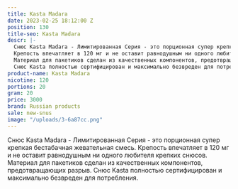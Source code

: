 ```yaml
---
title: Kasta Madara
date: 2023-02-25 18:12:00 Z
position: 130
title-seo: Kasta Madara
descr: |-
  Снюс Kasta Madara - Лимитированная Серия - это порционная супер крепкая бестабачная жевательная смесь.
  Крепость впечатляет в 120 мг и не оставит равнодушным ни одного любителя крепких снюсов.
  Материал для пакетиков сделан из качественных компонентов, предотвращающих разрыв.
  Снюс Kasta полностью сертифицирован и максимально безвреден для потребления.
product-name: Kasta Madara
nicotine: 120
portions: 20
gram: 20
price: 3000
brand: Russian products
sale: new-snus
image: "/uploads/3-6a87cc.png"
---
```


Снюс Kasta Madara - Лимитированная Серия - это порционная супер крепкая бестабачная жевательная смесь.
Крепость впечатляет в 120 мг и не оставит равнодушным ни одного любителя крепких снюсов.
Материал для пакетиков сделан из качественных компонентов, предотвращающих разрыв.
Снюс Kasta полностью сертифицирован и максимально безвреден для потребления.